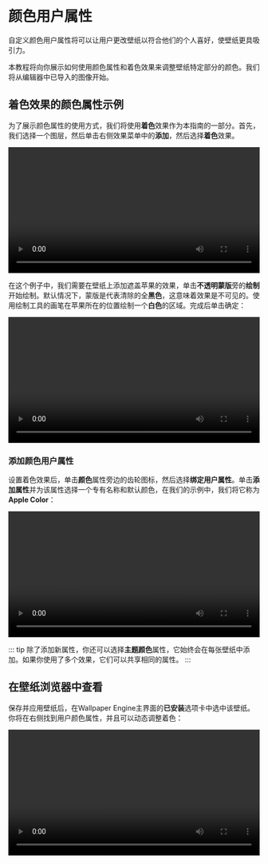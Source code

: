 # 颜色用户属性

自定义颜色用户属性将可以让用户更改壁纸以符合他们的个人喜好，使壁纸更具吸引力。

本教程将向你展示如何使用颜色属性和着色效果来调整壁纸特定部分的颜色。我们将从编辑器中已导入的图像开始。

## 着色效果的颜色属性示例

为了展示颜色属性的使用方式，我们将使用**着色**效果作为本指南的一部分。首先，我们选择一个图层，然后单击右侧效果菜单中的**添加**，然后选择**着色**效果。

<video width="100%" controls loop autoplay>
  <source :src="$withBase('/videos/property_color_add_tint.mp4')" type="video/mp4">
  Your browser does not support the video tag.
</video>

在这个例子中，我们需要在壁纸上添加遮盖苹果的效果，单击**不透明蒙版**旁的**绘制**开始绘制。默认情况下，蒙版是代表清除的全**黑色**，这意味着效果是不可见的。使用绘制工具的画笔在苹果所在的位置绘制一个**白色**的区域。完成后单击确定：

<video width="100%" controls loop autoplay>
  <source :src="$withBase('/videos/property_color_paint_mask.mp4')" type="video/mp4">
  Your browser does not support the video tag.
</video>

### 添加颜色用户属性

设置着色效果后，单击**颜色**属性旁边的齿轮图标，然后选择**绑定用户属性**。单击**添加属性**并为该属性选择一个专有名称和默认颜色，在我们的示例中，我们将它称为**Apple Color**：

<video width="100%" controls loop autoplay>
  <source :src="$withBase('/videos/property_color_add_property.mp4')" type="video/mp4">
  Your browser does not support the video tag.
</video>

::: tip
除了添加新属性，你还可以选择**主题颜色**属性，它始终会在每张壁纸中添加。如果你使用了多个效果，它们可以共享相同的属性。
:::

## 在壁纸浏览器中查看

保存并应用壁纸后，在Wallpaper Engine主界面的**已安装**选项卡中选中该壁纸。你将在右侧找到用户颜色属性，并且可以动态调整着色：

<video width="100%" controls loop autoplay>
  <source :src="$withBase('/videos/property_color_finished.mp4')" type="video/mp4">
  Your browser does not support the video tag.
</video>
